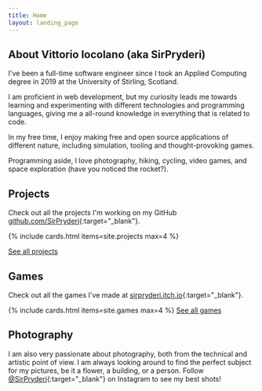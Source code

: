 ```yaml
---
title: Home
layout: landing_page
---
```


## About Vittorio Iocolano (aka SirPryderi)

I've been a full-time software engineer since I took an Applied
Computing degree in 2019 at the University of Stirling, Scotland.

I am proficient in web development, but my curiosity leads me towards learning
and experimenting with different technologies and programming languages,
giving me a all-round knowledge in everything that is related to code.

In my free time, I enjoy making free and open source applications of different
nature, including simulation, tooling and thought-provoking games.

Programming aside, I love photography, hiking, cycling, video games, and space
exploration <span class="hide-sm">(have you noticed the rocket?)</span>.

## Projects

Check out all the projects I'm working on my GitHub [github.com/SirPryderi](https://github.com/SirPryderi/){:target="\_blank"}.

{% include cards.html items=site.projects max=4 %}

[See all projects](./projects)

## Games

Check out all the games I've made at [sirpryderi.itch.io](https://sirpryderi.itch.io/){:target="\_blank"}.

{% include cards.html items=site.games max=4 %}
[See all games](./games)

## Photography

I am also very passionate about photography, both from the technical and
artistic point of view. I am always looking around to find the perfect subject
for my pictures, be it a flower, a building, or a person. Follow
[@SirPryderi](https://www.instagram.com/sirpryderi/){:target="\_blank"}
on Instagram to see my best shots!

<div class="clearfix" id="instagram-feed"></div>
